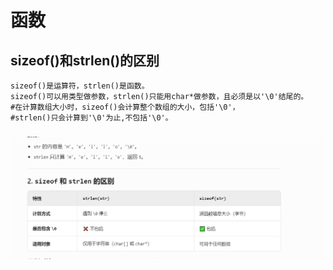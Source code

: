 # 函数
## sizeof()和strlen()的区别
```
sizeof()是运算符，strlen()是函数。
sizeof()可以用类型做参数，strlen()只能用char*做参数，且必须是以'\0'结尾的。
#在计算数组大小时，sizeof()会计算整个数组的大小，包括'\0'，
#strlen()只会计算到'\0'为止,不包括'\0'。
```
### ![sizeof()和strlen()的区别](./pictures/1.2.png)
